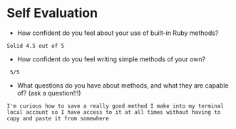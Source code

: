 # Self Evaluation

- How confident do you feel about your use of built-in Ruby methods?

```Solid 4.5 out of 5```

- How confident do you feel writing simple methods of your own?

``` 5/5```

- What questions do you have about methods, and what they are capable of? (ask a question!!!)


```I'm curious how to save a really good method I make into my terminal local account so I have access to it at all times without having to copy and paste it from somewhere```
